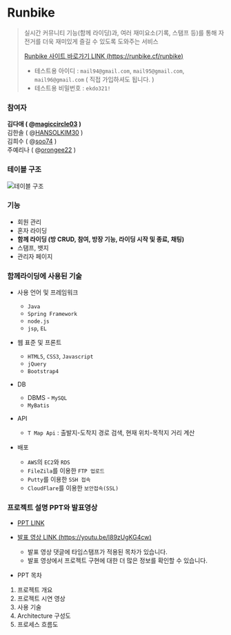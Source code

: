 # Runbike
> 실시간 커뮤니티 기능(함께 라이딩)과, 여러 재미요소(기록, 스탬프 등)를 통해 자전거를 더욱 재미있게 즐길 수 있도록 도와주는 서비스
>
> [Runbike 사이트 바로가기 LINK (https://runbike.cf/runbike)](https://runbike.cf/runbike)  
>
> * 테스트용 아이디 : `mail94@gmail.com`, `mail95@gmail.com`, `mail96@gmail.com` ( 직접 가입하셔도 됩니다. )
> * 테스트용 비밀번호 : `ekdo321!`



### 참여자  

**김다애 ( @[magiccircle03](https://github.com/magiccircle03) )**  
김한솔 ( @[HANSOLKIM30](https://github.com/HANSOLKIM30) )   
김희수 ( @[soo74](https://github.com/soo74) )  
주예리나 ( @[orongee22](https://github.com/orongee22) )


### 테이블 구조


![테이블 구조](https://user-images.githubusercontent.com/51072198/69480578-effea300-0e4b-11ea-94f4-1692a526c6d5.PNG)


### 기능
* 회원 관리
* 혼자 라이딩
* **함께 라이딩 (방 CRUD, 참여, 방장 기능, 라이딩 시작 및 종료, 채팅)**
* 스탬프, 뱃지
* 관리자 페이지


### 함께라이딩에 사용된 기술

* 사용 언어 및 프레임워크
  * `Java`
  * `Spring Framework`
  * `node.js` 
  * `jsp`, `EL`
  
* 웹 표준 및 프론트
  * `HTML5`, `CSS3`, `Javascript`
  * `jQuery`
  * `Bootstrap4`

* DB
  * DBMS - `MySQL`
  * `MyBatis`
  
* API
  * `T Map Api` : 출발지-도착지 경로 검색, 현재 위치-목적지 거리 계산

* 배포
  * `AWS`의 `EC2`와 `RDS`
  * `FileZila`를 이용한 `FTP 업로드`
  * `Putty`를 이용한 `SSH 접속`
  * `CloudFlare`를 이용한 `보안접속(SSL)`


### 프로젝트 설명 PPT와 발표영상
* [PPT LINK](https://docs.google.com/presentation/d/1-ev-xINKcZvE2PZuUH929ff95VMC-zH2X3Hujy5CaF4/edit?usp=sharing)
* [발표 영상 LINK (https://youtu.be/l89zUgKG4cw)](https://youtu.be/l89zUgKG4cw)
  * 발표 영상 댓글에 타임스탬프가 적용된 목차가 있습니다.
  * 발표 영상에서 프로젝트 구현에 대한 더 많은 정보를 확인할 수 있습니다.
  
* PPT 목차
 1. 프로젝트 개요
 2. 프로젝트 시연 영상
 3. 사용 기술
 4. Architecture 구성도
 5. 프로세스 흐름도




